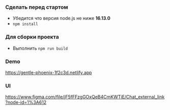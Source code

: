 ### Сделать перед стартом
- Убедится что версия node.js не ниже **16.13.0**
- `npm install`

### Для сборки проекта
- Выполнить `npm run build`

### Demo
https://gentle-phoenix-1f2c3d.netlify.app

### UI
https://www.figma.com/file/jF5fFFzgGOxQeB4CmKWTiE/Chat_external_link?node-id=1%3A612

